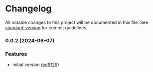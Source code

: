 # Changelog

All notable changes to this project will be documented in this file. See [standard-version](https://github.com/conventional-changelog/standard-version) for commit guidelines.

### 0.0.2 (2024-08-07)


### Features

* initial version ([edfff29](https://github.com/michal-wrzosek/next-data-streaming/commit/edfff29f52084a5270a969f50e1663e4d22a9930))
